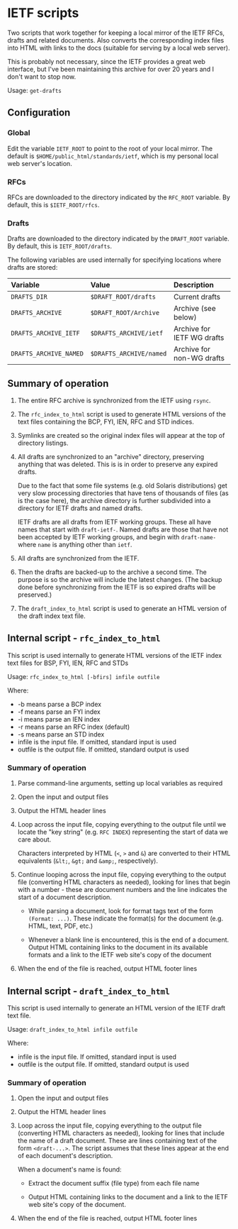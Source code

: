 # IETF scripts

Two scripts that work together for keeping a local mirror of the IETF RFCs,
drafts and related documents.  Also converts the corresponding index files into
HTML with links to the docs (suitable for serving by a local web server).

This is probably not necessary, since the IETF provides a great web interface,
but I've been maintaining this archive for over 20 years and I don't want to
stop now.

Usage: `get-drafts`

## Configuration

### Global

Edit the variable `IETF_ROOT` to point to the root of your local mirror.  The
default is `$HOME/public_html/standards/ietf`, which is my personal local web
server's location.

### RFCs

RFCs are downloaded to the directory indicated by the `RFC_ROOT` variable.  By
default, this is `$IETF_ROOT/rfcs`.

### Drafts

Drafts are downloaded to the directory indicated by the `DRAFT_ROOT` variable.
By default, this is `IETF_ROOT/drafts`.

The following variables are used internally for specifying locations where
drafts are stored:

Variable               | Value                   | Description
:--------------------- | :---------------------- | :-------------------------
`DRAFTS_DIR`           | `$DRAFT_ROOT/drafts`    | Current drafts 
`DRAFTS_ARCHIVE`       | `$DRAFT_ROOT/Archive`   | Archive (see below)
`DRAFTS_ARCHIVE_IETF`  | `$DRAFTS_ARCHIVE/ietf`  | Archive for IETF WG drafts
`DRAFTS_ARCHIVE_NAMED` | `$DRAFTS_ARCHIVE/named` | Archive for non-WG drafts

## Summary of operation

1. The entire RFC archive is synchronized from the IETF using `rsync`.

2. The `rfc_index_to_html` script is used to generate HTML versions of the text
   files containing the BCP, FYI, IEN, RFC and STD indices.
   
3. Symlinks are created so the original index files will appear at the top of
   directory listings.
   
4. All drafts are synchronized to an "archive" directory, preserving anything
   that was deleted.  This is is in order to preserve any expired drafts.
   
   Due to the fact that some file systems (e.g. old Solaris distributions) get
   very slow processing directories that have tens of thousands of files (as is
   the case here), the archive directory is further subdivided into a directory
   for IETF drafts and named drafts.
   
   IETF drafts are all drafts from IETF working groups.  These all have names
   that start with `draft-ietf-`.  Named drafts are those that have not been
   accepted by IETF working groups, and begin with `draft-name-` where `name`
   is anything other than `ietf`.
   
5. All drafts are synchronized from the IETF.

6. Then the drafts are backed-up to the archive a second time.  The purpose is
   so the archive will include the latest changes.  (The backup done before
   synchronizing from the IETF is so expired drafts will be preserved.)
   
7. The `draft_index_to_html` script is used to generate an HTML version of the
   draft index text file.

## Internal script - `rfc_index_to_html`

This script is used internally to generate HTML versions of the IETF index text
files for BSP, FYI, IEN, RFC and STDs

Usage: `rfc_index_to_html [-bfirs] infile outfile`

Where:

* -b means parse a BCP index
* -f means parse an FYI index
* -i means parse an IEN index
* -r means parse an RFC index (default)
* -s means parse an STD index
* infile is the input file.  If omitted, standard input is used
* outfile is the output file.  If omitted, standard output is used

### Summary of operation

1. Parse command-line arguments, setting up local variables as required

2. Open the input and output files

3. Output the HTML header lines

4. Loop across the input file, copying everything to the output file until we
   locate the "key string" (e.g. `RFC INDEX`) representing the start of data we
   care about.
   
   Characters interpreted by HTML (`<`, `>` and `&`) are converted to their
   HTML equivalents (`&lt;`, `&gt;` and `&amp;`, respectively).
   
5. Continue looping across the input file, copying everything to the output
   file (converting HTML characters as needed), looking for lines that begin
   with a number - these are document numbers and the line indicates the start
   of a document description.
   
   * While parsing a document, look for format tags text of the form `(Format:
     ...)`.  These indicate the format(s) for the document (e.g. HTML, text,
     PDF, etc.)
   
   * Whenever a blank line is encountered, this is the end of a document.
     Output HTML containing links to the document in its available formats and
     a link to the IETF web site's copy of the document
   
6. When the end of the file is reached, output HTML footer lines

## Internal script - `draft_index_to_html`

This script is used internally to generate an HTML version of the IETF draft text
file.

Usage: `draft_index_to_html infile outfile`

Where:

* infile is the input file.  If omitted, standard input is used
* outfile is the output file.  If omitted, standard output is used

### Summary of operation

1. Open the input and output files

2. Output the HTML header lines

3. Loop across the input file, copying everything to the output file
   (converting HTML characters as needed), looking for lines that include the
   name of a draft document.  These are lines containing text of the form
   `<draft-...>`.  The script assumes that these lines appear at the end of
   each document's description.
   
   When a document's name is found:
   
   * Extract the document suffix (file type) from each file name
   
   * Output HTML containing links to the document and a link to the IETF web
     site's copy of the document.
   
4. When the end of the file is reached, output HTML footer lines
